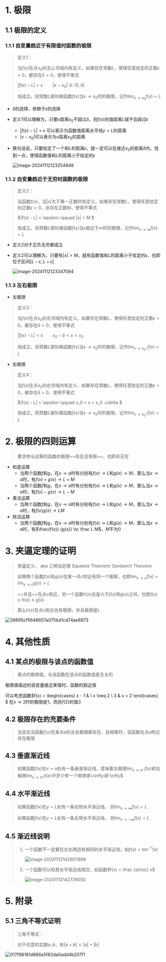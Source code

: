 # 1. 极限

## 1.1 极限的定义

### 1.1.1 自变量趋近于有限值时函数的极限

> 定义1：
>
> 当$f(x)$在点$x_0$的去心邻域内有定义，如果存在常数$L$，使得任意给定的正数$\epsilon > 0$，都存在$\delta > 0$，使得不等式
>
> $|f(x) - L| < \epsilon \qquad |x-x_0| \in (0, \delta)$
>
> 恒成立，则常数$L$就叫做函数$f(x)$当$x \to x_0$时的极限，记作$\displaystyle \lim_{x \to x_0} f(x) = L$

- $\delta$的选择，依赖于$\epsilon$的选择

- 定义1可以理解为，只要$x$距离$x_0$不超过$\delta$，则$f(x)$的值距离$L$就不会超过$\epsilon$

    - $|f(x) - L| < \epsilon$ 可以表示为函数值距离水平线$y = L$的距离
    - $|x-x_0|$可以表示为$x$距离$x_0$的距离

- 换句话说，只要给定了一个和$L$的距离$\epsilon$，就一定可以在接近$x_0$的距离$\delta$内，找到一点，使得函数值和$L$的距离小于给定的$\epsilon$

    ![image-20241112123254848](<第三章 极限导论.assets/image-20241112123254848.png>)

### 1.1.2 自变量趋近于无穷时函数的极限

> 定义2：
>
> 设函数$f(x)$，当$|x|$大于某一正数时有定义，如果存在常数$L$，使得任意给定的正数$\epsilon > 0$，总存在正数$M$，使得不等式
>
> $|f(x) - L| < \epsilon \qquad |x| > M $
>
> 恒成立，则常数$L$就叫做函数$f(x)$当$x$趋近于$\infty$时的极限，记作$\displaystyle \lim_{x \to \infty} f(x) = L$

- 定义2对于正负无穷都成立

- 定义2可以理解为，只要有$|x| > M$，就有函数值和$L$的距离小于给定的$\epsilon$，也即位于区间$[L-\epsilon, L+\epsilon]$

    ![image-20241112123347094](<第三章 极限导论.assets/image-20241112123347094.png>)

### 1.1.3 左右极限

- 左极限

> 定义3：
>
> 当$f(x)$在点$x_0$的左邻域内有定义，如果存在常数$L$，使得任意给定的正数$\epsilon > 0$，都存在$\delta > 0$，使得不等式
>
> $|f(x) - L| < \epsilon \qquad x_0 - \delta < x < x_0$
>
> 恒成立，则常数$L$就叫做函数$f(x)$当$x \to x_0$时的极限，记作$\displaystyle \lim_{x \to x_0^-} f(x) = L$

- 右极限

> 定义4：
>
> 当$f(x)$在点$x_0$的右邻域内有定义，如果存在常数$L$，使得任意给定的正数$\epsilon > 0$，都存在$\delta > 0$，使得不等式
>
> $|f(x) - L| < \epsilon \qquad x_0 < x < x_0 +\delta $
>
> 恒成立，则常数$L$就叫做函数$f(x)$当$x \to x_0$时的极限，记作$\displaystyle \lim_{x \to x_0^+} f(x) = L$

# 2. 极限的四则运算

> 要求参与运算的函数的极限==存在且有限==，也即非无穷

- 和差运算
    - 当两个函数$f$和$g$，在$x \to a$时有分别有$f(x) \to L$和$g(x) \to M$，那么当$x \to a$时，有$f(x) + g(x) \to L + M$
    - 当两个函数$f$和$g$，在$x \to a$时有分别有$f(x) \to L$和$g(x) \to M$，那么当$x \to a$时，有$f(x) - g(x) \to L - M$
- 乘法运算
    - 当两个函数$f$和$g$，在$x \to a$时有分别有$f(x) \to L$和$g(x) \to M$，那么当$x \to a$时，有$f(x)g(x) \to LM$
- 除法运算
    - 当两个函数$f$和$g$，在$x \to a$时有分别有$f(x) \to L$和$g(x) \to M$，那么当$x \to a$时，有$\frac{f(x)} {g(x)} \to \frac L M$，$M$不为0

# 3. 夹逼定理的证明

> 夹逼定义， aka 三明治定理 Squeeze Theorem/ Sandwich Theorem
>
> 如果两个函数$f(x)$和$g(x)$在某一点$c$附近有同一个极限，也即$\displaystyle \lim_{x \to c} f(x) = \lim_{x \to c} g(x) = L$
>
> ==并且==在点$c$附近，另一个函数$h(x)$总是介于$f(x)$和$g(x)$之间，也即$f(x) \leq h(x) \leq g(x)$
>
> 那么$h(x)$在点$c$附近也有极限，并且极限是$L$

![38895cf5646657a075bd1cd74ae6873](<第三章 极限导论.assets/38895cf5646657a075bd1cd74ae6873.jpg>)

# 4. 其他性质

## 4.1 某点的极限与该点的函数值

>  某点的极限值，与该函数在该点的函数值是无关的

极限值描述的自变量接近某值时，函数的趋近值

可以考虑函数$f(x) = \begin{cases}  x - 1 & \ x \neq 2 \\ 3 &  x = 2  \end{cases} $ 在$x \to 2$时的极限是1，而非$f(2)$的值3

## 4.2 极限存在的充要条件

> 当且仅当函数$f(x)$在某点$a$的左右极限都存在，且相等时，该函数在点$a$附近存在极限

## 4.3 垂直渐近线

> 如果函数$f(x)$在$x=a$处有一条垂直渐近线，意味着左极限$\displaystyle \lim_{x\to a^-} f(x)$和右极限$\displaystyle \lim_{x\to a^+} f(x)中至少有一个极限是$+\infty$或$-\infty$

## 4.4 水平渐近线

> 如果函数$f(x)$在$y=L$处有一条右侧水平渐近线， 则$\displaystyle \lim_{x\to \infty} f(x) = L$
>
> 如果函数$f(x)$在$y=L$处有一条左侧水平渐近线， 则$\displaystyle \lim_{x\to -\infty} f(x) = L$

## 4.5 渐近线说明

> 1. 一个函数不一定要在左右两边有相同的水平渐近线，如$f(x) = tan^{-1}(x)$
>
>     ![image-20241112142807899](<第三章 极限导论.assets/image-20241112142807899.png>)
>
> 2. 一个函数可以和其水平渐近线相交，如函数$f(x) = \frac {sin(x)} x$
>
>     ![image-20241112142726050](<第三章 极限导论.assets/image-20241112142726050.png>)

# 5. 附录

## 5.1 三角不等式证明

> 三角不等式：
>
> 对于任意的实数$a, b$，有$|a+b| \leq |a| + |b|$

![017f98181d866a5f82da0add4b207f1](<第三章 极限导论.assets/017f98181d866a5f82da0add4b207f1.jpg>)



